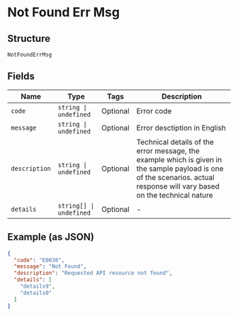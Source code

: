 
# Not Found Err Msg

## Structure

`NotFoundErrMsg`

## Fields

| Name | Type | Tags | Description |
|  --- | --- | --- | --- |
| `code` | `string \| undefined` | Optional | Error code |
| `message` | `string \| undefined` | Optional | Error desctiption in English |
| `description` | `string \| undefined` | Optional | Technical details of the error message, the example which is given in the sample payload is one of the scenarios. actual response will vary based on the technical nature |
| `details` | `string[] \| undefined` | Optional | - |

## Example (as JSON)

```json
{
  "code": "E0038",
  "message": "Not Found",
  "description": "Requested API resource not found",
  "details": [
    "details9",
    "details0"
  ]
}
```

